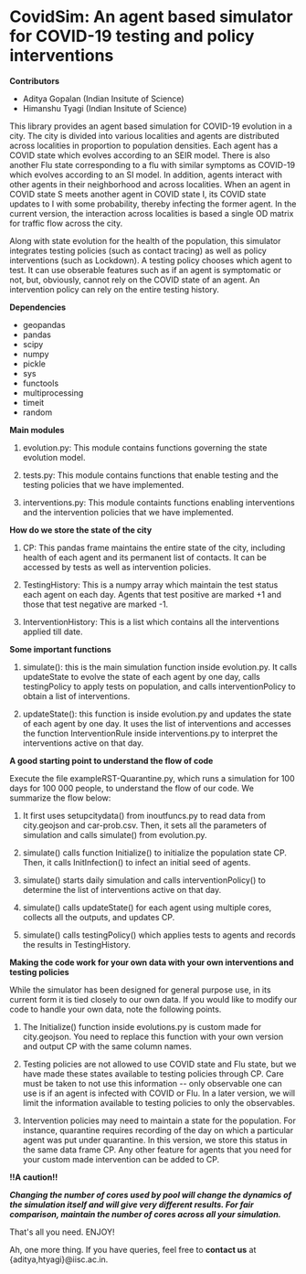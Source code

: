# CovidSim: An agent based simulator for COVID-19 testing and policy interventions

**Contributors** 

- Aditya Gopalan (Indian Insitute of Science)
- Himanshu Tyagi (Indian Insitute of Science)


This library provides an agent based simulation for COVID-19 evolution in a city. The city is divided into various localities
and agents are distributed across localities in proportion to population densities. Each agent has a COVID state which evolves according to an SEIR model. There is also another Flu state corresponding to a flu with similar symptoms as COVID-19 which evolves according to an SI model. In addition, agents interact with other agents in their neighborhood and across localities. When an agent in COVID state S meets another agent in  COVID state I, its COVID state updates to I with some probability, thereby infecting the former agent. In the current version, the interaction across localities is based a single OD matrix for traffic flow across the city. 

Along with state evolution for the health of the population, this simulator integrates testing policies (such as contact tracing) as well as policy interventions (such as Lockdown). A testing policy chooses which agent to test. It can use obserable features such as if an agent is symptomatic or not, but, obviously, cannot rely on the COVID state of an agent. An intervention policy can rely on the entire testing history. 

**Dependencies**

- geopandas 
- pandas 
- scipy 
- numpy 
- pickle 
- sys 
- functools 
- multiprocessing 
- timeit 
- random


**Main modules**

1. evolution.py: This module contains functions governing the state evolution model.

2. tests.py: This module contains functions that enable testing and the testing policies that we have implemented.

3. interventions.py: This module containts functions enabling interventions and the intervention policies that we have implemented.

**How do we store the state of the city**

1. CP: This pandas frame maintains the entire state of the city, including health of each agent and its permanent list of contacts. It can be accessed by tests as well as intervention policies. 

2. TestingHistory: This is a numpy array which maintain the test status each agent on each day. Agents that test positive are marked +1 and those that test negative are marked -1. 

3. InterventionHistory: This is a list which contains all the interventions applied till date.


**Some important functions**

1. simulate(): this is the main simulation function inside evolution.py. It calls updateState to evolve the state of each agent by one day, calls testingPolicy to apply tests on population, and calls interventionPolicy to obtain a list of interventions. 

2. updateState(): this function is inside evolution.py and updates the state of each agent by one day. It uses the list of interventions and accesses the function InterventionRule inside interventions.py to interpret the interventions active on that day. 


**A good starting point to understand the flow of code**

Execute the file exampleRST-Quarantine.py, which runs a simulation for 100 days for 100 000 people, to understand the flow of our code. We summarize the flow below:

1. It first uses setupcitydata() from inoutfuncs.py to read data from city.geojson and car-prob.csv. Then, it sets all the parameters of simulation and calls simulate() from evolution.py.

2. simulate() calls function Initialize() to initialize the population state CP. Then, it calls InitInfection() to infect an initial seed of agents. 

3. simulate() starts daily simulation and calls interventionPolicy() to determine the list of interventions active on that day.

3. simulate() calls updateState() for each agent using multiple cores, collects all the outputs, and updates CP.

4. simulate() calls testingPolicy() which applies tests to agents and records the results in TestingHistory.


**Making the code work for your own data with your own interventions and testing policies**

While the simulator has been designed for general purpose use, in its current form it is tied closely to our own data. If you would like to modify our code to handle your own data, note the following points.

1. The Initialize() function inside evolutions.py is custom made for city.geojson. You need to replace this function with your own version and output CP with the same column names. 

2. Testing policies are not allowed to use COVID state and Flu state, but we have made these states available to testing policies through CP. Care must be taken to not use this information -- only observable one can use is if an agent is infected with COVID or Flu. In a later version, we will limit the information available to testing policies to only the observables.

3. Intervention policies may need to maintain a state for the population. For instance, quarantine requires recording of the day on which a particular agent was put under quarantine. In this version, we store this status in the same data frame CP. Any other feature for agents that you need for your custom made intervention can be added to CP.

**!!A caution!!**

***Changing the number of cores used by pool will change the dynamics of the simulation itself and will give very different results. For fair comparison, maintain the number of cores across all your simulation.***


That's all you need. ENJOY!

Ah, one more thing. If you have queries, feel free to **contact us** at {aditya,htyagi}@iisc.ac.in.


